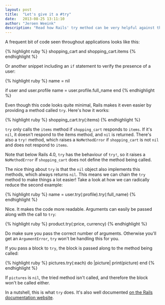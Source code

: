 ```yaml
---
layout: post
title:  "Let's give it a #try"
date:   2013-08-25 13:11:10
author: "Jeroen Weeink"
description: "Read how Rails' try method can be very helpful against the cluttering presence checks."
---
```

A frequent bit of code seen throughout applications looks like this:

{% highlight ruby %}
shopping_cart and shopping_cart.items
{% endhighlight %}

Or another snippet including an `if` statement to verify the presence of a user:

{% highlight ruby %}
name = nil

if user and user.profile
  name = user.profile.full_name
end
{% endhighlight %}

Even though this code looks quite minimal, Rails makes it even easier by providing a method called `try`. Here's how it works:

{% highlight ruby %}
shopping_cart.try(:items)
{% endhighlight %}

`try` only calls the `items` method if `shopping_cart` responds to `items`. If it's `nil`, it doesn't respond to the items method, and `nil` is returned. There's also a `try!` method, which raises a `NoMethodError` if `shopping_cart` is not `nil` and does not respond to `items`.

Note that below Rails 4.0, `try` has the behaviour of `try!`, so it raises a `NoMethodError` if `shopping_cart` does not define the method being called.

The nice thing about `try` is that the `nil` object also implements this methods, which always returns `nil`. This means we can chain the `try` method to make things a lot easier! Take a look at how we can radically reduce the second example:

{% highlight ruby %}
name = user.try(:profile).try(:full_name)
{% endhighlight %}

Nice. It makes the code more readable. Arguments can easily be passed along with the call to `try`:

{% highlight ruby %}
product.try(:price, currency)
{% endhighlight %}

Do make sure you pass the correct number of arguments. Otherwise you'll get an `ArgumentError`, `try` won't be handling this for you.

If you pass a block to `try`, the block is passed along to the method being called:

{% highlight ruby %}
pictures.try(:each) do |picture|
  print(picture)
end
{% endhighlight %}

If `pictures` is `nil`,  the tried method isn't called, and therefore the block won't be called either.

In a nutshell, this is what `try` does. It's also well documented [on the Rails documentation website](http://api.rubyonrails.org/classes/Object.html#method-i-try).
